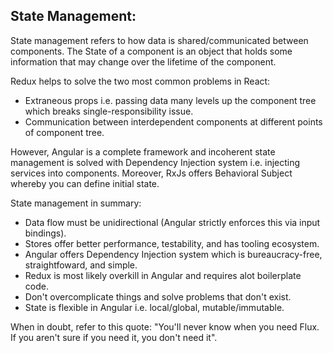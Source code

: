 ## State Management:
State management refers to how data is shared/communicated between components. The State of a component is an object that holds some information that may change over the lifetime of the component.

Redux helps to solve the two most common problems in React:
- Extraneous props i.e. passing data many levels up the component tree which breaks single-responsibility issue.
- Communication between interdependent components at different points of component tree.

However, Angular is a complete framework and incoherent state management is solved with Dependency Injection system i.e. injecting services into components. Moreover, RxJs offers Behavioral Subject whereby you can define initial state. 

State management in summary: 
- Data flow must be unidirectional (Angular strictly enforces this via input bindings).
- Stores offer better performance, testability, and has tooling ecosystem. 
- Angular offers Dependency Injection system which is bureaucracy-free, straightfoward, and simple. 
- Redux is most likely overkill in Angular and requires alot boilerplate code.
- Don't overcomplicate things and solve problems that don't exist.
- State is flexible in Angular i.e. local/global, mutable/immutable.

When in doubt, refer to this quote: "You'll never know when you need Flux. If you aren't sure if you need it, you don't need it".
